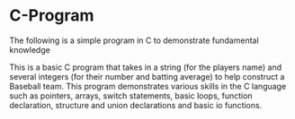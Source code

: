 # C-Program
The following is a simple program in C to demonstrate fundamental knowledge

This is a basic C program that takes in a string (for the players name) and several integers (for their number and batting average) to help construct a Baseball team.  This program demonstrates various skills in the C language such as pointers, arrays, switch statements, basic loops, function declaration, structure and union declarations and basic io functions.  

